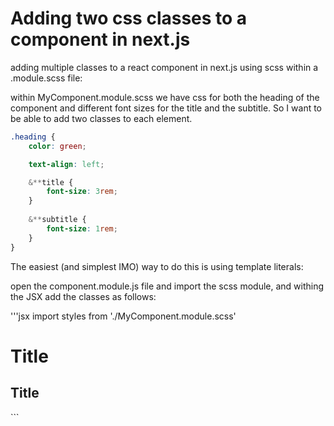 # Adding two css classes to a component in next.js

adding multiple classes to a react component in next.js using scss within a .module.scss file:

within MyComponent.module.scss we have css for both the heading of the component and different font sizes for the title and the subtitle. So I want to be able to add two classes to each element.

```css
.heading {
    color: green;

    text-align: left;

    &**title {
        font-size: 3rem;
    }
    
    &**subtitle {
        font-size: 1rem;
    }
}
```

The easiest (and simplest IMO) way to do this is using template literals:

open the component.module.js file and import the scss module, and withing the JSX add the classes as follows:

'''jsx
import styles from './MyComponent.module.scss'

<h1 className={`${styles.heading} ${styles.heading__title}`}> Title </h1>
<h2 className={`${styles.heading} ${styles.heading__subtitle}`}> Title </h2>
```